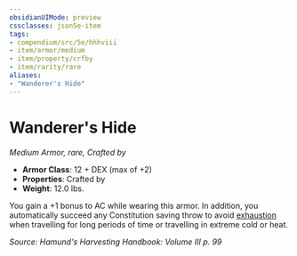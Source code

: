 ```yaml
---
obsidianUIMode: preview
cssclasses: json5e-item
tags:
- compendium/src/5e/hhhviii
- item/armor/medium
- item/property/crfby
- item/rarity/rare
aliases: 
- "Wanderer's Hide"
---
```

# Wanderer's Hide
*Medium Armor, rare, Crafted by*  

- **Armor Class**: 12 + DEX (max of +2)
- **Properties**: Crafted by
- **Weight**: 12.0 lbs.

You gain a +1 bonus to AC while wearing this armor. In addition, you automatically succeed any Constitution saving throw to avoid [exhaustion](/compendium/rules/conditions.md#exhaustion) when travelling for long periods of time or travelling in extreme cold or heat.

*Source: Hamund's Harvesting Handbook: Volume III p. 99*